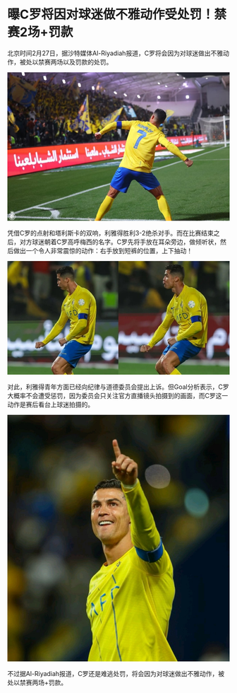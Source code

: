 # 曝C罗将因对球迷做不雅动作受处罚！禁赛2场+罚款

北京时间2月27日，据沙特媒体Al-Riyadiah报道，C罗将会因为对球迷做出不雅动作，被处以禁赛两场以及罚款的处罚。

![c9acbe994bdc7c6bb1998ce6d20958b2.jpg](https://raw.githubusercontent.com/qqhsx/qqnews_image/main/2024/02/27/曝C罗将因对球迷做不雅动作受处罚！禁赛2场+罚款/c9acbe994bdc7c6bb1998ce6d20958b2.jpg)

凭借C罗的点射和塔利斯卡的双响，利雅得胜利3-2绝杀对手。而在比赛结束之后，对方球迷朝着C罗高呼梅西的名字。C罗先将手放在耳朵旁边，做倾听状，然后做出一个令人非常震惊的动作：右手放到短裤的位置，上下抽动！

![b057da8c0a5e1da3bd873976f6f65952.jpg](https://raw.githubusercontent.com/qqhsx/qqnews_image/main/2024/02/27/曝C罗将因对球迷做不雅动作受处罚！禁赛2场+罚款/b057da8c0a5e1da3bd873976f6f65952.jpg)

对此，利雅得青年方面已经向纪律与道德委员会提出上诉。但Goal分析表示，C罗大概率不会遭受惩罚，因为委员会只关注官方直播镜头拍摄到的画面，而C罗这一动作是赛后看台上球迷拍摄的。

![d7f1da739aa46d1909e3180d10973c68.jpg](https://raw.githubusercontent.com/qqhsx/qqnews_image/main/2024/02/27/曝C罗将因对球迷做不雅动作受处罚！禁赛2场+罚款/d7f1da739aa46d1909e3180d10973c68.jpg)

不过据Al-Riyadiah报道，C罗还是难逃处罚，将会因为对球迷做出不雅动作，被处以禁赛两场+罚款。

